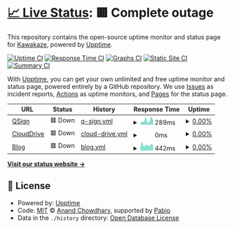 # [📈 Live Status](https://XokoukioX.github.io/KeepServiceAlive): <!--live status--> **🟥 Complete outage**

This repository contains the open-source uptime monitor and status page for [Kawakaze](https://XokoukioX.github.io/KeepServiceAlive), powered by [Upptime](https://github.com/upptime/upptime).

[![Uptime CI](https://github.com/XokoukioX/KeepServiceAlive/workflows/Uptime%20CI/badge.svg)](https://github.com/XokoukioX/KeepServiceAlive/actions?query=workflow%3A%22Uptime+CI%22)
[![Response Time CI](https://github.com/XokoukioX/KeepServiceAlive/workflows/Response%20Time%20CI/badge.svg)](https://github.com/XokoukioX/KeepServiceAlive/actions?query=workflow%3A%22Response+Time+CI%22)
[![Graphs CI](https://github.com/XokoukioX/KeepServiceAlive/workflows/Graphs%20CI/badge.svg)](https://github.com/XokoukioX/KeepServiceAlive/actions?query=workflow%3A%22Graphs+CI%22)
[![Static Site CI](https://github.com/XokoukioX/KeepServiceAlive/workflows/Static%20Site%20CI/badge.svg)](https://github.com/XokoukioX/KeepServiceAlive/actions?query=workflow%3A%22Static+Site+CI%22)
[![Summary CI](https://github.com/XokoukioX/KeepServiceAlive/workflows/Summary%20CI/badge.svg)](https://github.com/XokoukioX/KeepServiceAlive/actions?query=workflow%3A%22Summary+CI%22)

With [Upptime](https://upptime.js.org), you can get your own unlimited and free uptime monitor and status page, powered entirely by a GitHub repository. We use [Issues](https://github.com/XokoukioX/KeepServiceAlive/issues) as incident reports, [Actions](https://github.com/XokoukioX/KeepServiceAlive/actions) as uptime monitors, and [Pages](https://XokoukioX.github.io/KeepServiceAlive) for the status page.

<!--start: status pages-->
<!-- This summary is generated by Upptime (https://github.com/upptime/upptime) -->
<!-- Do not edit this manually, your changes will be overwritten -->
<!-- prettier-ignore -->
| URL | Status | History | Response Time | Uptime |
| --- | ------ | ------- | ------------- | ------ |
| <img alt="" src="https://icons.duckduckgo.com/ip3/qsign-shirasuazusa.koyeb.app.ico" height="13"> [QSign](https://qsign-shirasuazusa.koyeb.app/) | 🟥 Down | [q-sign.yml](https://github.com/XokoukioX/UpTimeRobot/commits/HEAD/history/q-sign.yml) | <details><summary><img alt="Response time graph" src="./graphs/q-sign/response-time-week.png" height="20"> 289ms</summary><br><a href="https://XokoukioX.github.io/UpTimeRobot/history/q-sign"><img alt="Response time 198" src="https://img.shields.io/endpoint?url=https%3A%2F%2Fraw.githubusercontent.com%2FXokoukioX%2FUpTimeRobot%2FHEAD%2Fapi%2Fq-sign%2Fresponse-time.json"></a><br><a href="https://XokoukioX.github.io/UpTimeRobot/history/q-sign"><img alt="24-hour response time 250" src="https://img.shields.io/endpoint?url=https%3A%2F%2Fraw.githubusercontent.com%2FXokoukioX%2FUpTimeRobot%2FHEAD%2Fapi%2Fq-sign%2Fresponse-time-day.json"></a><br><a href="https://XokoukioX.github.io/UpTimeRobot/history/q-sign"><img alt="7-day response time 289" src="https://img.shields.io/endpoint?url=https%3A%2F%2Fraw.githubusercontent.com%2FXokoukioX%2FUpTimeRobot%2FHEAD%2Fapi%2Fq-sign%2Fresponse-time-week.json"></a><br><a href="https://XokoukioX.github.io/UpTimeRobot/history/q-sign"><img alt="30-day response time 264" src="https://img.shields.io/endpoint?url=https%3A%2F%2Fraw.githubusercontent.com%2FXokoukioX%2FUpTimeRobot%2FHEAD%2Fapi%2Fq-sign%2Fresponse-time-month.json"></a><br><a href="https://XokoukioX.github.io/UpTimeRobot/history/q-sign"><img alt="1-year response time 198" src="https://img.shields.io/endpoint?url=https%3A%2F%2Fraw.githubusercontent.com%2FXokoukioX%2FUpTimeRobot%2FHEAD%2Fapi%2Fq-sign%2Fresponse-time-year.json"></a></details> | <details><summary><a href="https://XokoukioX.github.io/UpTimeRobot/history/q-sign">0.00%</a></summary><a href="https://XokoukioX.github.io/UpTimeRobot/history/q-sign"><img alt="All-time uptime 19.04%" src="https://img.shields.io/endpoint?url=https%3A%2F%2Fraw.githubusercontent.com%2FXokoukioX%2FUpTimeRobot%2FHEAD%2Fapi%2Fq-sign%2Fuptime.json"></a><br><a href="https://XokoukioX.github.io/UpTimeRobot/history/q-sign"><img alt="24-hour uptime 0.00%" src="https://img.shields.io/endpoint?url=https%3A%2F%2Fraw.githubusercontent.com%2FXokoukioX%2FUpTimeRobot%2FHEAD%2Fapi%2Fq-sign%2Fuptime-day.json"></a><br><a href="https://XokoukioX.github.io/UpTimeRobot/history/q-sign"><img alt="7-day uptime 0.00%" src="https://img.shields.io/endpoint?url=https%3A%2F%2Fraw.githubusercontent.com%2FXokoukioX%2FUpTimeRobot%2FHEAD%2Fapi%2Fq-sign%2Fuptime-week.json"></a><br><a href="https://XokoukioX.github.io/UpTimeRobot/history/q-sign"><img alt="30-day uptime 0.00%" src="https://img.shields.io/endpoint?url=https%3A%2F%2Fraw.githubusercontent.com%2FXokoukioX%2FUpTimeRobot%2FHEAD%2Fapi%2Fq-sign%2Fuptime-month.json"></a><br><a href="https://XokoukioX.github.io/UpTimeRobot/history/q-sign"><img alt="1-year uptime 19.04%" src="https://img.shields.io/endpoint?url=https%3A%2F%2Fraw.githubusercontent.com%2FXokoukioX%2FUpTimeRobot%2FHEAD%2Fapi%2Fq-sign%2Fuptime-year.json"></a></details>
| <img alt="" src="https://icons.duckduckgo.com/ip3/zymooll.tpddns.cn.ico" height="13"> [CloudDrive](http://zymooll.tpddns.cn:5212/Alive_Test) | 🟥 Down | [cloud-drive.yml](https://github.com/XokoukioX/UpTimeRobot/commits/HEAD/history/cloud-drive.yml) | <details><summary><img alt="Response time graph" src="./graphs/cloud-drive/response-time-week.png" height="20"> 0ms</summary><br><a href="https://XokoukioX.github.io/UpTimeRobot/history/cloud-drive"><img alt="Response time 820" src="https://img.shields.io/endpoint?url=https%3A%2F%2Fraw.githubusercontent.com%2FXokoukioX%2FUpTimeRobot%2FHEAD%2Fapi%2Fcloud-drive%2Fresponse-time.json"></a><br><a href="https://XokoukioX.github.io/UpTimeRobot/history/cloud-drive"><img alt="24-hour response time 0" src="https://img.shields.io/endpoint?url=https%3A%2F%2Fraw.githubusercontent.com%2FXokoukioX%2FUpTimeRobot%2FHEAD%2Fapi%2Fcloud-drive%2Fresponse-time-day.json"></a><br><a href="https://XokoukioX.github.io/UpTimeRobot/history/cloud-drive"><img alt="7-day response time 0" src="https://img.shields.io/endpoint?url=https%3A%2F%2Fraw.githubusercontent.com%2FXokoukioX%2FUpTimeRobot%2FHEAD%2Fapi%2Fcloud-drive%2Fresponse-time-week.json"></a><br><a href="https://XokoukioX.github.io/UpTimeRobot/history/cloud-drive"><img alt="30-day response time 0" src="https://img.shields.io/endpoint?url=https%3A%2F%2Fraw.githubusercontent.com%2FXokoukioX%2FUpTimeRobot%2FHEAD%2Fapi%2Fcloud-drive%2Fresponse-time-month.json"></a><br><a href="https://XokoukioX.github.io/UpTimeRobot/history/cloud-drive"><img alt="1-year response time 820" src="https://img.shields.io/endpoint?url=https%3A%2F%2Fraw.githubusercontent.com%2FXokoukioX%2FUpTimeRobot%2FHEAD%2Fapi%2Fcloud-drive%2Fresponse-time-year.json"></a></details> | <details><summary><a href="https://XokoukioX.github.io/UpTimeRobot/history/cloud-drive">0.00%</a></summary><a href="https://XokoukioX.github.io/UpTimeRobot/history/cloud-drive"><img alt="All-time uptime 0.55%" src="https://img.shields.io/endpoint?url=https%3A%2F%2Fraw.githubusercontent.com%2FXokoukioX%2FUpTimeRobot%2FHEAD%2Fapi%2Fcloud-drive%2Fuptime.json"></a><br><a href="https://XokoukioX.github.io/UpTimeRobot/history/cloud-drive"><img alt="24-hour uptime 0.00%" src="https://img.shields.io/endpoint?url=https%3A%2F%2Fraw.githubusercontent.com%2FXokoukioX%2FUpTimeRobot%2FHEAD%2Fapi%2Fcloud-drive%2Fuptime-day.json"></a><br><a href="https://XokoukioX.github.io/UpTimeRobot/history/cloud-drive"><img alt="7-day uptime 0.00%" src="https://img.shields.io/endpoint?url=https%3A%2F%2Fraw.githubusercontent.com%2FXokoukioX%2FUpTimeRobot%2FHEAD%2Fapi%2Fcloud-drive%2Fuptime-week.json"></a><br><a href="https://XokoukioX.github.io/UpTimeRobot/history/cloud-drive"><img alt="30-day uptime 0.00%" src="https://img.shields.io/endpoint?url=https%3A%2F%2Fraw.githubusercontent.com%2FXokoukioX%2FUpTimeRobot%2FHEAD%2Fapi%2Fcloud-drive%2Fuptime-month.json"></a><br><a href="https://XokoukioX.github.io/UpTimeRobot/history/cloud-drive"><img alt="1-year uptime 0.55%" src="https://img.shields.io/endpoint?url=https%3A%2F%2Fraw.githubusercontent.com%2FXokoukioX%2FUpTimeRobot%2FHEAD%2Fapi%2Fcloud-drive%2Fuptime-year.json"></a></details>
| <img alt="" src="https://icons.duckduckgo.com/ip3/blog.kawakaze.pp.ua.ico" height="13"> [Blog](https://blog.kawakaze.pp.ua/) | 🟥 Down | [blog.yml](https://github.com/XokoukioX/UpTimeRobot/commits/HEAD/history/blog.yml) | <details><summary><img alt="Response time graph" src="./graphs/blog/response-time-week.png" height="20"> 442ms</summary><br><a href="https://XokoukioX.github.io/UpTimeRobot/history/blog"><img alt="Response time 2464" src="https://img.shields.io/endpoint?url=https%3A%2F%2Fraw.githubusercontent.com%2FXokoukioX%2FUpTimeRobot%2FHEAD%2Fapi%2Fblog%2Fresponse-time.json"></a><br><a href="https://XokoukioX.github.io/UpTimeRobot/history/blog"><img alt="24-hour response time 420" src="https://img.shields.io/endpoint?url=https%3A%2F%2Fraw.githubusercontent.com%2FXokoukioX%2FUpTimeRobot%2FHEAD%2Fapi%2Fblog%2Fresponse-time-day.json"></a><br><a href="https://XokoukioX.github.io/UpTimeRobot/history/blog"><img alt="7-day response time 442" src="https://img.shields.io/endpoint?url=https%3A%2F%2Fraw.githubusercontent.com%2FXokoukioX%2FUpTimeRobot%2FHEAD%2Fapi%2Fblog%2Fresponse-time-week.json"></a><br><a href="https://XokoukioX.github.io/UpTimeRobot/history/blog"><img alt="30-day response time 413" src="https://img.shields.io/endpoint?url=https%3A%2F%2Fraw.githubusercontent.com%2FXokoukioX%2FUpTimeRobot%2FHEAD%2Fapi%2Fblog%2Fresponse-time-month.json"></a><br><a href="https://XokoukioX.github.io/UpTimeRobot/history/blog"><img alt="1-year response time 2464" src="https://img.shields.io/endpoint?url=https%3A%2F%2Fraw.githubusercontent.com%2FXokoukioX%2FUpTimeRobot%2FHEAD%2Fapi%2Fblog%2Fresponse-time-year.json"></a></details> | <details><summary><a href="https://XokoukioX.github.io/UpTimeRobot/history/blog">0.00%</a></summary><a href="https://XokoukioX.github.io/UpTimeRobot/history/blog"><img alt="All-time uptime 42.38%" src="https://img.shields.io/endpoint?url=https%3A%2F%2Fraw.githubusercontent.com%2FXokoukioX%2FUpTimeRobot%2FHEAD%2Fapi%2Fblog%2Fuptime.json"></a><br><a href="https://XokoukioX.github.io/UpTimeRobot/history/blog"><img alt="24-hour uptime 0.00%" src="https://img.shields.io/endpoint?url=https%3A%2F%2Fraw.githubusercontent.com%2FXokoukioX%2FUpTimeRobot%2FHEAD%2Fapi%2Fblog%2Fuptime-day.json"></a><br><a href="https://XokoukioX.github.io/UpTimeRobot/history/blog"><img alt="7-day uptime 0.00%" src="https://img.shields.io/endpoint?url=https%3A%2F%2Fraw.githubusercontent.com%2FXokoukioX%2FUpTimeRobot%2FHEAD%2Fapi%2Fblog%2Fuptime-week.json"></a><br><a href="https://XokoukioX.github.io/UpTimeRobot/history/blog"><img alt="30-day uptime 0.00%" src="https://img.shields.io/endpoint?url=https%3A%2F%2Fraw.githubusercontent.com%2FXokoukioX%2FUpTimeRobot%2FHEAD%2Fapi%2Fblog%2Fuptime-month.json"></a><br><a href="https://XokoukioX.github.io/UpTimeRobot/history/blog"><img alt="1-year uptime 42.38%" src="https://img.shields.io/endpoint?url=https%3A%2F%2Fraw.githubusercontent.com%2FXokoukioX%2FUpTimeRobot%2FHEAD%2Fapi%2Fblog%2Fuptime-year.json"></a></details>

<!--end: status pages-->

[**Visit our status website →**](https://XokoukioX.github.io/KeepServiceAlive)

## 📄 License

- Powered by: [Upptime](https://github.com/upptime/upptime)
- Code: [MIT](./LICENSE) © [Anand Chowdhary](https://anandchowdhary.com), supported by [Pabio](https://pabio.com)
- Data in the `./history` directory: [Open Database License](https://opendatacommons.org/licenses/odbl/1-0/)
